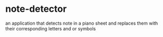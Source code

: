 # note-detector
an application that detects note in a piano sheet and replaces them with their corresponding letters and or symbols
